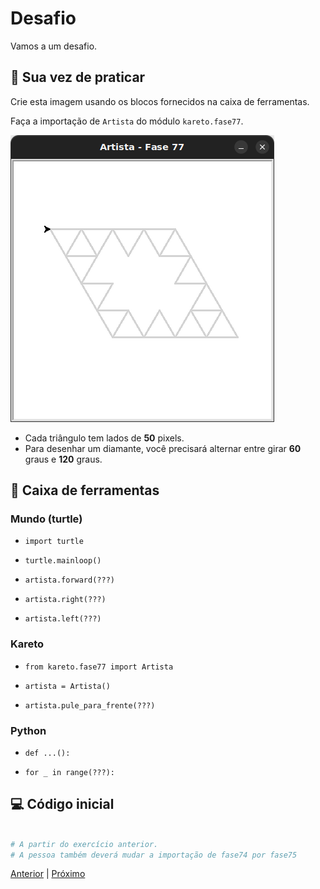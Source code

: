 # Desafio

Vamos a um desafio.

## 🐝 Sua vez de praticar

Crie esta imagem usando os blocos fornecidos na caixa de ferramentas.

Faça a importação de `Artista` do módulo `kareto.fase77`.

![Diamante de triângulos](cenario_77.png "Diamante de triângulos")

- Cada triângulo tem lados de **50** pixels.
- Para desenhar um diamante, você precisará alternar entre girar **60** graus e **120** graus.

## 🧰 Caixa de ferramentas

### Mundo (turtle)
- `import turtle`

- `turtle.mainloop()`

- `artista.forward(???)`

- `artista.right(???)`

- `artista.left(???)`

### Kareto
- `from kareto.fase77 import Artista`

- `artista = Artista()`

- `artista.pule_para_frente(???)`

### Python

- `def ...():`

- `for _ in range(???):`


## 💻 Código inicial

```python

# A partir do exercício anterior.
# A pessoa também deverá mudar a importação de fase74 por fase75

```

[Anterior](../fase76/README.md) | [Próximo](../fase78/README.md)
